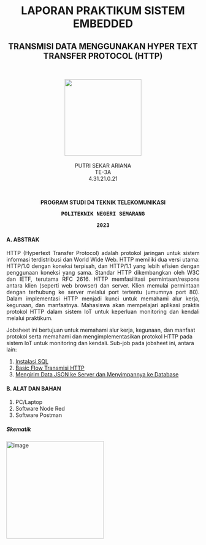 <h1 align="center">LAPORAN PRAKTIKUM SISTEM EMBEDDED</h1>
<h2 align="center"> TRANSMISI DATA MENGGUNAKAN HYPER TEXT TRANSFER PROTOCOL (HTTP) </h2>
<br>
<p align="center">
  <img src="https://en.polines.ac.id/images/logo_bw.jpg" width="200" height="200">
<br>
<br>PUTRI SEKAR ARIANA
<br>TE-3A
<br>4.31.21.0.21</p>
<br>
<b><p align="center">PROGRAM STUDI D4 TEKNIK TELEKOMUNIKASI</p>
<p style="font-family:courier;" align="center">POLITEKNIK NEGERI SEMARANG</p>
<p style="font-family:courier;" align="center">2023</p></b> 

#### A.	ABSTRAK
<p align="justify"> HTTP (Hypertext Transfer Protocol) adalah protokol jaringan untuk sistem informasi terdistribusi dan World Wide Web. HTTP memiliki dua versi utama: HTTP/1.0 dengan koneksi terpisah, dan HTTP/1.1 yang lebih efisien dengan penggunaan koneksi yang sama. Standar HTTP dikembangkan oleh W3C dan IETF, terutama RFC 2616. HTTP memfasilitasi permintaan/respons antara klien (seperti web browser) dan server. Klien memulai permintaan dengan terhubung ke server melalui port tertentu (umumnya port 80). Dalam implementasi HTTP menjadi kunci untuk memahami alur kerja, kegunaan, dan manfaatnya. Mahasiswa akan mempelajari aplikasi praktis protokol HTTP dalam sistem IoT untuk keperluan monitoring dan kendali melalui praktikum.</p>

Jobsheet ini bertujuan untuk memahami alur kerja, kegunaan, dan manfaat protokol serta memahami dan mengimplementasikan protokol HTTP pada sistem IoT untuk monitoring dan kendali. Sub-job pada jobsheet ini, antara lain:
  1. <a href="https://github.com/sekarnaa/sistem-embedded-new/blob/071c057940339d921b6b6a288f0dcb924bd8e6cc/Laporan%207/A.%20Instalasi%20SQL%20Server.md">Instalasi SQL</a>
  2. <a href="https://github.com/sekarnaa/sistem-embedded-new/blob/b11561f06f2cf7d290c00dfd9eee3e9f78126f06/Laporan%207/B.Basic%20Flow.md"> Basic Flow Transmisi HTTP</a>
  3. <a href="https://github.com/sekarnaa/sistem-embedded-new/blob/994bfc2592d007a2884452b6cf2a1c2650934104/Laporan%207/C.%20Mengirim%20Data%20JSON.md">Mengirim Data JSON ke Server dan Menyimpannya ke Database</a>

#### B.	ALAT DAN BAHAN
1. PC/Laptop
2. Software Node Red
3. Software Postman
##### Skematik
<img width="254" alt="image" src="https://github.com/sekarnaa/sistem-embedded-new/assets/150989006/cc8291f9-85e5-4973-a3e1-666c617f7b74">

